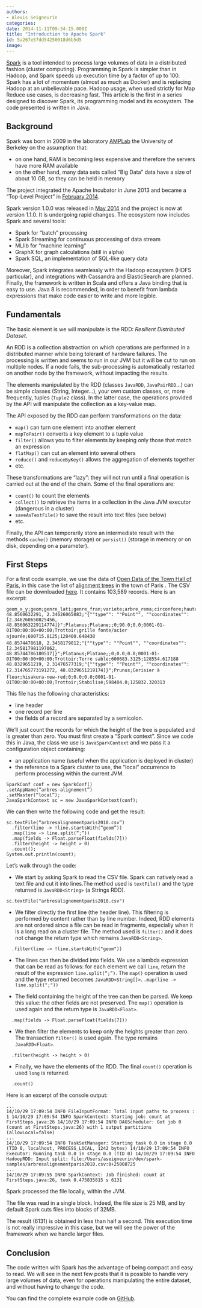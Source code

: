 ```yaml
---
authors:
- Alexis Seigneurin
categories:
date: 2014-11-11T09:34:15.000Z
title: "Introduction to Apache Spark"
id: 5a267e57dd54250018d6b5d5
image: 
---
```


[Spark](http://spark.apache.org/) is a tool intended to process large volumes of data in a distributed fashion (cluster computing). Programming in Spark is simpler than in Hadoop, and Spark speeds up execution time by a factor of up to 100.
 Spark has a lot of momentum (almost as much as Docker) and is replacing Hadoop at an unbelievable pace. Hadoop usage, when used strictly for Map Reduce use cases, is decreasing fast.
 This article is the first in a series designed to discover Spark, its programming model and its ecosystem. The code presented is written in Java.

## Background

Spark was born in 2009 in the laboratory [AMPLab](https://amplab.cs.berkeley.edu/) the University of Berkeley on the assumption that:

- on one hand, RAM is becoming less expensive and therefore the servers have more RAM available
- on the other hand, many data sets called “Big Data” data have a size of about 10 GB, so they can be held in memory

The project integrated the Apache Incubator in June 2013 and became a “Top-Level Project” in [February 2014](https://blogs.apache.org/foundation/entry/the_apache_software_foundation_announces50).

Spark version 1.0.0 was released in [May 2014](http://spark.apache.org/news/spark-1-0-0-released.html) and the project is now at version 1.1.0. It is undergoing rapid changes. The ecosystem now includes Spark and several tools:

- Spark for “batch” processing
- Spark Streaming for continuous processing of data stream
- MLlib for “machine learning”
- GraphX ​​for graph calculations (still in alpha)
- Spark SQL, an implementation of SQL-like query data

Moreover, Spark integrates seamlessly with the Hadoop ecosystem (HDFS particular), and integrations with Cassandra and ElasticSearch are planned.
 Finally, the framework is written in Scala and offers a Java binding that is easy to use. Java 8 is recommended, in order to benefit from lambda expressions that make code easier to write and more legible.

## Fundamentals

The basic element is we will manipulate is the RDD: *Resilient Distributed Dataset*.

An RDD is a collection abstraction on which operations are performed in a distributed manner while being tolerant of hardware failures. The processing is written and seems to run in our JVM but it will be cut to run on multiple nodes. If a node fails, the sub-processing is automatically restarted on another node by the framework, without impacting the results.

The elements manipulated by the RDD (classes `JavaRDD`, `JavaPairRDD`…) can be simple classes (String, Integer…), your own custom classes, or, more frequently, tuples (`Tuple2` class). In the latter case, the operations provided by the API will manipulate the collection as a key-value map.

The API exposed by the RDD can perform transformations on the data:

- `map()` can turn one element into another element
- `mapToPair()` converts a key element to a tuple value
- `filter()` allows you to filter elements by keeping only those that match an expression
- `flatMap()` can cut an element into several others
- `reduce()` and `reduceByKey()` allows the aggregation of elements together
- etc.

These transformations are “lazy”: they will not run until a final operation is carried out at the end of the chain. Some of the final operations are:

- `count()` to count the elements
- `collect()` to retrieve the items in a collection in the Java JVM executor (dangerous in a cluster)
- `saveAsTextFile()` to save the result into text files (see below)
- etc.

Finally, the API can temporarily store an intermediate result with the methods `cache()` (memory storage) or `persist()` (storage in memory or on disk, depending on a parameter).

## First Steps

For a first code example, we use the data of [Open Data of the Town Hall of Paris](http://opendata.paris.fr/), in this case the list of [alignment trees](http://opendata.paris.fr/explore/dataset/arbresalignementparis2010/?tab=metas) in the town of Paris .
 The CSV file can be downloaded [here](http://opendata.paris.fr/explore/dataset/arbresalignementparis2010/download/?format=csv). It contains 103,589 records. Here is an excerpt:

```language-none
geom_x_y;geom;genre_lati;genre_fran;variete;arbre_rema;circonfere;hauteur_m;date_mesur;lib_type_e;lib_etat_c;x;y
48.8560632291, 2.34626065083;"{""type"": ""Point"", ""coordinates"": [2.346260650825456, 48.856063229114774]}";Platanus;Platane;;0;90.0;0.0;0001-01-01T00:00:00+00:00;Trottoir;grille fonte/acier ajourée;600715.8125;128400.648438
48.8574478618, 2.3458179812;"{""type"": ""Point"", ""coordinates"": [2.345817981197062, 48.85744786180517]}";Platanus;Platane;;0;0.0;0.0;0001-01-01T00:00:00+00:00;Trottoir;Terre sable;600683.3125;128554.617188
48.8329651219, 2.31476577319;"{""type"": ""Point"", ""coordinates"": [2.314765773191272, 48.8329651219174]}";Prunus;Cerisier à fleur;hisakura-new-red;0;0.0;0.0;0001-01-01T00:00:00+00:00;Trottoir;Stabilisé;598404.0;125832.320313
```

This file has the following characteristics:

- line header
- one record per line
- the fields of a record are separated by a semicolon.

We’ll just count the records for which the height of the tree is populated and is greater than zero.
 You must first create a “Spark context”. Since we code this in Java, the class we use is `JavaSparkContext` and we pass it a configuration object containing:

- an application name (useful when the application is deployed in cluster)
- the reference to a Spark cluster to use, the “local” occurrence to perform processing within the current JVM.

```language-java
SparkConf conf = new SparkConf()
.setAppName(“arbres-alignement”)
.setMaster(“local”);
JavaSparkContext sc = new JavaSparkContext(conf);
```

We can then write the following code and get the result:

```language-java
sc.textFile(“arbresalignementparis2010.csv”)
  .filter(line -> !line.startsWith(“geom”))
  .map(line -> line.split(“;”))
  .map(fields -> Float.parseFloat(fields[7]))
  .filter(height -> height > 0)
  .count();
System.out.println(count);
```

Let’s walk through the code:

- We start by asking Spark to read the CSV file. Spark can natively read a text file and cut it into lines.The method used is `textFile()` and the type returned is `JavaRDD<String>` (a Strings RDD).

```language-java
sc.textFile("arbresalignementparis2010.csv")
```

- We filter directly the first line (the header line). This filtering is performed by content rather than by line number. Indeed, RDD elements are not ordered since a file can be read in fragments, especially when it is a long read on a cluster file. The method used is `filter()` and it does not change the return type which remains `JavaRDD<String>`.

```language-java
  .filter(line -> !line.startsWith("geom"))
```

- The lines can then be divided into fields. We use a lambda expression that can be read as follows: for each element we call `line`, return the result of the expression `line.split(“;”)`. The `map()` operation is used and the type returned becomes `JavaRDD<String[]>`.  `.map(line -> line.split(";"))`

- The field containing the height of the tree can then be parsed. We keep this value: the other fields are not preserved. The `map()` operation is used again and the return type is `JavaRDD<Float>`.

```language-java
  .map(fields -> Float.parseFloat(fields[7]))
```

- We then filter the elements to keep only the heights greater than zero. The transaction `filter()` is used again. The type remains `JavaRDD<Float>`.

```language-java
  .filter(height -> height > 0)
```

- Finally, we have the elements of the RDD.
 The final `count()` operation is used `long` is returned.

```language-java
  .count()
```

Here is an excerpt of the console output:

```language-none
...
14/10/29 17:09:54 INFO FileInputFormat: Total input paths to process : 1 14/10/29 17:09:54 INFO SparkContext: Starting job: count at FirstSteps.java:26 14/10/29 17:09:54 INFO DAGScheduler: Got job 0 (count at FirstSteps.java:26) with 1 output partitions (allowLocal=false)
...
14/10/29 17:09:54 INFO TaskSetManager: Starting task 0.0 in stage 0.0 (TID 0, localhost, PROCESS_LOCAL, 1242 bytes) 14/10/29 17:09:54 INFO Executor: Running task 0.0 in stage 0.0 (TID 0) 14/10/29 17:09:54 INFO HadoopRDD: Input split: file:/Users/aseigneurin/dev/spark-samples/arbresalignementparis2010.csv:0+25008725
...
14/10/29 17:09:55 INFO SparkContext: Job finished: count at FirstSteps.java:26, took 0.475835815 s 6131
```

Spark processed the file locally, within the JVM.

The file was read in a single block. Indeed, the file size is 25 MB, and by default Spark cuts files into blocks of 32MB.

The result (6131) is obtained in less than half a second. This execution time is not really impressive in this case, but we will see the power of the framework when we handle larger files.

## Conclusion

The code written with Spark has the advantage of being compact and easy to read. We will see in the next few posts that it is possible to handle very large volumes of data, even for operations manipulating the entire dataset, and without having to change the code.

You can find the complete example code on [GitHub](https://github.com/aseigneurin/spark-sandbox).
